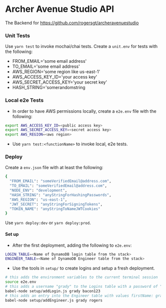 # Archer Avenue Studio API
The Backend for https://github.com/rogersgt/archeravenuestudio
### Unit Tests
Use `yarn test` to invoke mochai/chai tests. Create a `unit.env` for tests with the following:
* FROM_EMAIL='some email address'
* TO_EMAIL='some email address'
* AWS_REGION='some region like us-east-1'
* AWS_ACCESS_KEY_ID='your access key'
* AWS_SECRET_ACCESS_KEY='your secret key'
* HASH_STRING='somerandomstring

### Local e2e Tests
* In order to have AWS permissions locally, create a `e2e.env` file with the following:
```bash
export AWS_ACCESS_KEY_ID=<public access key>
export AWS_SECRET_ACCESS_KEY=<secret access key>
export AWS_REGION=<aws region>
```
* Use `yarn test:<functionName>` to invoke local, e2e tests. 

### Deploy
Create a `env.json` file with at least the following:
```bash
{
  "FROM_EMAIL": "someVerifiedEmail@address.com",
  "TO_EMAIL": "someVerifiedEmail@address.com",
  "NODE_ENV": "development",
  "HASH_STRING": "anyStringForHashingPasswords",
  "AWS_REGION": "us-east-1",
  "JWT_SECRET": "anyStringForSigningTokens",
  "TOKEN_NAME": "anyStringToNameJWTCookies"
}
```

Use `yarn deploy:dev` or `yarn deploy:prod`.


#### Set up
* After the first deployment, adding the following to `e2e.env`:
```bash
LOGIN_TABLE=<Name of DynamoDB login table from the stack>
ENGINEER_TABLE=<Name of DynamoDB Engineer table from the stack>
```

* Use the tools in `setup/` to create logins and setup a fresh deployment.
```bash
# this adds the environment variables to the current terminal session
source e2e.env
# this adds a username "grady" to the Logins table with a password of "bacon123"
babel-node setup/addLogin.js grady bacon123
# this adds an entry into the Engineer table with values firstName: grady, lastName: rogers
babel-node setup/addEngineer.js grady rogers
```
